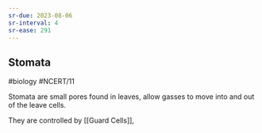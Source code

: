 ```yaml
---
sr-due: 2023-08-06
sr-interval: 4
sr-ease: 291
---
```


## Stomata
#biology #NCERT/11 

Stomata are small pores found in leaves, allow gasses to move into and out of the leave cells.

They are controlled by [[Guard Cells]], 